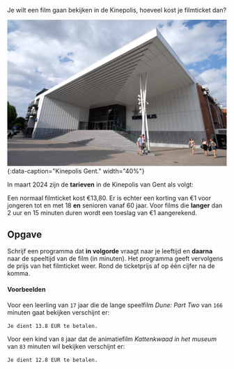 Je wilt een film gaan bekijken in de Kinepolis, hoeveel kost je filmticket dan?

![Kinepolis Gent.](media/kinepolis.jpeg "Afbeelding door Ben Bender op Wikimedia."){:data-caption="Kinepolis Gent." width="40%"}

In maart 2024 zijn de **tarieven** in de Kinepolis van Gent als volgt:

Een normaal filmticket kost €13,80. Er is echter een korting van €1 voor jongeren tot en met 18 **en** senioren vanaf 60 jaar. Voor films die **langer** dan 2 uur en 15 minuten duren wordt een toeslag van €1 aangerekend.

## Opgave
Schrijf een programma dat **in volgorde** vraagt naar je leeftijd en **daarna** naar de speeltijd van de film (in minuten). Het programma geeft vervolgens de prijs van het filmticket weer. Rond de ticketprijs af op één cijfer na de komma.

#### Voorbeelden
Voor een leerling van `17` jaar die de lange speelfilm *Dune: Part Two* van `166` minuten gaat bekijken verschijnt er:
```
Je dient 13.8 EUR te betalen.
```

Voor een kind van `8` jaar dat de animatiefilm *Kattenkwaad in het museum* van `83` minuten wil bekijken verschijnt er:
```
Je dient 12.8 EUR te betalen.
```